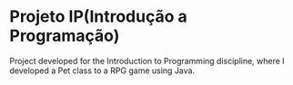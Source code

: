 # Projeto IP(Introdução a Programação)

Project developed for the Introduction to Programming discipline, where I developed a Pet class to a RPG game using Java.
